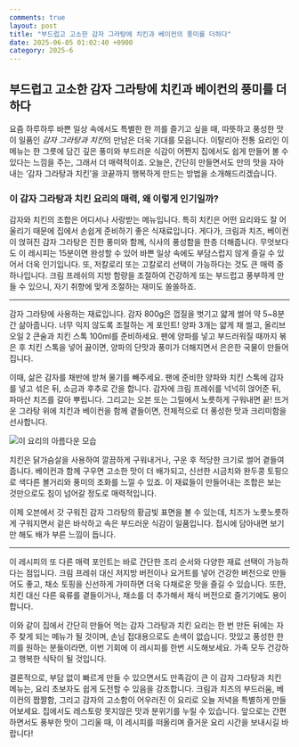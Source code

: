 ```yaml
---
comments: true
layout: post
title: "부드럽고 고소한 감자 그라탕에 치킨과 베이컨의 풍미를 더하다"
date: 2025-06-05 01:02:40 +0900
category: 2025-6
---
```


## 부드럽고 고소한 감자 그라탕에 치킨과 베이컨의 풍미를 더하다

요즘 하루하루 바쁜 일상 속에서도 특별한 한 끼를 즐기고 싶을 때, 따뜻하고 풍성한 맛이 일품인 *감자 그라탕과 치킨*의 만남은 더욱 기대를 모읍니다. 이탈리아 전통 요리인 이 메뉴는 한 그릇에 담긴 깊은 풍미와 부드러운 식감이 어쩐지 집에서도 쉽게 만들어 볼 수 있다는 느낌을 주는, 그래서 더 매력적이죠. 오늘은, 간단히 만들면서도 만의 맛을 자아내는 ‘감자 그라탕과 치킨’을 코끝까지 행복하게 만드는 방법을 소개해드리겠습니다.

### 이 감자 그라탕과 치킨 요리의 매력, 왜 이렇게 인기일까?

감자와 치킨의 조합은 어디서나 사랑받는 메뉴입니다. 특히 치킨은 어떤 요리와도 잘 어울리기 때문에 집에서 손쉽게 준비하기 좋은 식재료입니다. 게다가, 크림과 치즈, 베이컨이 얹혀진 감자 그라탕은 진한 풍미와 함께, 식사의 풍성함을 한층 더해줍니다. 무엇보다도 이 레시피는 15분이면 완성할 수 있어 바쁜 일상 속에도 부담스럽지 않게 즐길 수 있어서 더욱 인기입니다. 또, 저칼로리 또는 고칼로리 선택이 가능하다는 것도 큰 매력 중 하나입니다. 크림 프레쉬의 지방 함량을 조절하여 건강하게 또는 부드럽고 풍부하게 만들 수 있으니, 자기 취향에 맞게 조절하는 재미도 쏠쏠하죠.

---

감자 그라탕에 사용하는 재료입니다. 감자 800g은 껍질을 벗기고 얇게 썰어 약 5~8분간 삶아줍니다. 너무 익지 않도록 조절하는 게 포인트! 양파 3개는 얇게 채 썰고, 올리브 오일 2 큰술과 치킨 스톡 100ml를 준비하세요. 팬에 양파를 넣고 부드러워질 때까지 볶은 후 치킨 스톡을 넣어 끓이면, 양파의 단맛과 풍미가 더해지면서 은은한 국물이 만들어집니다. 

이때, 삶은 감자를 채반에 받쳐 물기를 빼주세요. 팬에 준비한 양파와 치킨 스톡에 감자를 넣고 섞은 뒤, 소금과 후추로 간을 합니다. 감자에 크림 프레쉬를 넉넉히 얹어준 뒤, 파마산 치즈를 갈아 뿌립니다. 그리고는 오븐 또는 그릴에서 노릇하게 구워내면 끝! 뜨거운 그라탕 위에 치킨과 베이컨을 함께 곁들이면, 전체적으로 더 풍성한 맛과 크리미함을 선사합니다.

![이 요리의 아름다운 모습](https://www.themealdb.com/images/media/meals/qwrtut1468418027.jpg)  

치킨은 닭가슴살을 사용하여 깔끔하게 구워내거나, 구운 후 적당한 크기로 썰어 곁들여줍니다. 베이컨과 함께 구우면 고소한 맛이 더 배가되고, 신선한 시금치와 완두콩 토핑으로 색다른 볼거리와 풍미의 조화를 느낄 수 있죠. 이 재료들이 만들어내는 조합은 보는 것만으로도 침이 넘어갈 정도로 매력적입니다.

이제 오븐에서 갓 구워진 감자 그라탕의 황금빛 표면을 볼 수 있는데, 치즈가 노릇노릇하게 구워지면서 겉은 바삭하고 속은 부드러운 식감이 일품입니다. 접시에 담아내면 보기만 해도 배가 부른 느낌이 듭니다.

---

이 레시피의 또 다른 매력 포인트는 바로 간단한 조리 순서와 다양한 재료 선택이 가능하다는 점입니다. 크림 프레쉬 대신 저지방 버전이나 요거트를 넣어 건강한 버전으로 만들어도 좋고, 채소 토핑을 신선하게 가미하면 더욱 다채로운 맛을 즐길 수 있습니다. 또한, 치킨 대신 다른 육류를 곁들이거나, 채소를 더 추가해서 채식 버전으로 즐기기에도 용이합니다.

이와 같이 집에서 간단히 만들어 먹는 감자 그라탕과 치킨 요리는 한 번 만든 뒤에는 자주 찾게 되는 메뉴가 될 것이며, 손님 접대용으로도 손색이 없습니다. 맛있고 풍성한 한 끼를 원하는 분들이라면, 이번 기회에 이 레시피를 한번 시도해보세요. 가족 모두 건강하고 행복한 식탁이 될 것입니다.

결론적으로, 부담 없이 빠르게 만들 수 있으면서도 만족감이 큰 이 감자 그라탕과 치킨 메뉴는, 요리 초보자도 쉽게 도전할 수 있음을 강조합니다. 크림과 치즈의 부드러움, 베이컨의 짭짤함, 그리고 감자의 고소함이 어우러진 이 요리로 오늘 저녁을 특별하게 만들어보세요. 집에서도 레스토랑 못지않은 맛과 분위기를 누릴 수 있습니다. 앞으로는 간편하면서도 풍부한 맛이 그리울 때, 이 레시피를 떠올리며 즐거운 요리 시간을 보내시길 바랍니다!